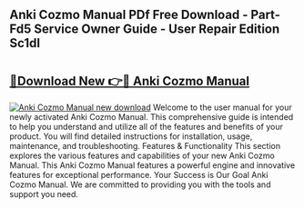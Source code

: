 ## Anki Cozmo Manual PDf Free Download - Part-Fd5 Service Owner Guide - User Repair Edition Sc1dI

# <h2><a href="http://cf2488.oget.top/?id=Anki+Cozmo+Manual">🔗Download New 👉🔴 Anki Cozmo Manual</a></h2>

[![Anki Cozmo Manual new download](https://i.imgur.com/5g1atiW.png)](http://cf2488.oget.top/?id=Anki+Cozmo+Manual)
Welcome to the user manual for your newly activated Anki Cozmo Manual. This comprehensive guide is intended to help you understand and utilize all of the features and benefits of your product. You will find detailed instructions for installation, usage, maintenance, and troubleshooting. Features & Functionality This section explores the various features and capabilities of your new Anki Cozmo Manual. This Anki Cozmo Manual features a powerful engine and innovative features for exceptional performance. Your Success is Our Goal Anki Cozmo Manual. We are committed to providing you with the tools and support you need.
